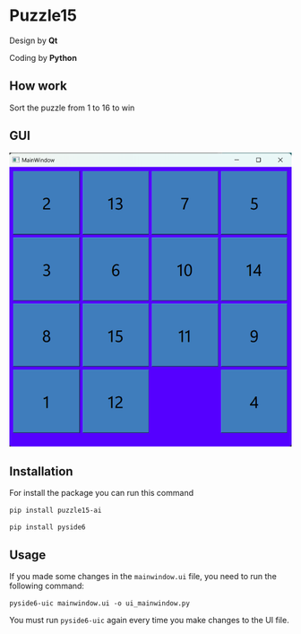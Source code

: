 # Puzzle15
Design by **Qt**

Coding by **Python**

## How work
Sort the puzzle from 1 to 16 to win

## GUI

![GUI](https://github.com/SinaHosseini/episode19/blob/bf5c26cea029f97be3af82bf71527d815b0884a2/puzzle15/image_puzzle15.png?raw=true)

## Installation
For install the package you can run this command
```
pip install puzzle15-ai
```
```
pip install pyside6
```

## Usage
If you made some changes in the `mainwindow.ui` file, you need to run the following command:
```
pyside6-uic mainwindow.ui -o ui_mainwindow.py
```
You must run `pyside6-uic` again every time you make changes to the UI file.
